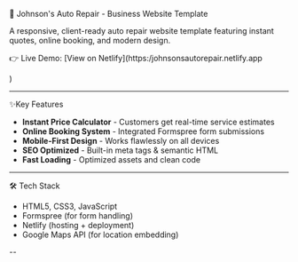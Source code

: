 🚗 Johnson's Auto Repair - Business Website Template

A responsive, client-ready auto repair website template featuring instant quotes, online booking, and modern design.

👉 Live Demo: [View on Netlify](https:/johnsonsautorepair.netlify.app

)  

---

✨Key Features
- **Instant Price Calculator** - Customers get real-time service estimates  
- **Online Booking System** - Integrated Formspree form submissions  
- **Mobile-First Design** - Works flawlessly on all devices  
- **SEO Optimized** - Built-in meta tags & semantic HTML  
- **Fast Loading** - Optimized assets and clean code  

---

🛠 Tech Stack 
- HTML5, CSS3, JavaScript  
- Formspree (for form handling)  
- Netlify (hosting + deployment)  
- Google Maps API (for location embedding)  

--
